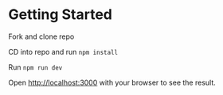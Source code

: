 # Getting Started

Fork and clone repo

CD into repo and run `npm install`

Run `npm run dev`

Open [http://localhost:3000](http://localhost:3000) with your browser to see the result.
